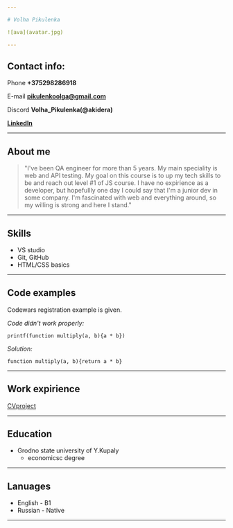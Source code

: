 ```yaml
---

# Volha Pikulenka

![ava](avatar.jpg)

---
```


## Contact info:

Phone **+375298286918**

E-mail **pikulenkoolga@gmail.com**

Discord **Volha_Pikulenka(@akidera)**

[**LinkedIn**](https://www.linkedin.com/in/volha-pikulenka-2328a1169/)

---

## About me

> "I've been QA engineer for more than 5 years. My main speciality is web and API testing. My goal on this course is to up my tech skills to be and reach out level #1 of JS course. I have no expirience as a developer, but hopefullly one day I could say that I'm a junior dev in some company. I'm fascinated with web and everything around, so my willing is strong and here I stand."

---

## Skills

- VS studio
- Git, GitHub
- HTML/CSS basics

---

## Code examples

Codewars registration example is given.

_Code didn't work properly:_

```
printf(function multiply(a, b){a * b})
```

_Solution:_

```
function multiply(a, b){return a * b}
```

---

## Work expirience

[CVproject](https://github.com/akidera/rsschool-cv/tree/gh-pages)

---

## Education

- Grodno state university of Y.Kupaly
  - economicsc degree

---

## Lanuages

- English - B1
- Russian - Native

---

